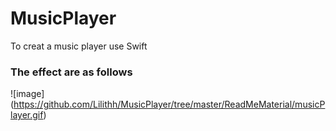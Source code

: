 # MusicPlayer
To creat a music player use Swift

### The effect are as follows
![image]
(https://github.com/Lilithh/MusicPlayer/tree/master/ReadMeMaterial/musicPlayer.gif)


